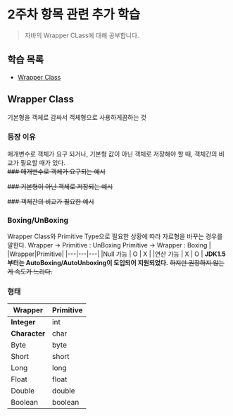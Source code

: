 # 2주차 항목 관련 추가 학습
> 자바의 Wrapper CLass에 대해 공부합니다.

## 학습 목록
- [Wrapper Class](#Wrapper-Class)

## Wrapper Class
기본형을 객체로 감싸서 객체형으로 사용하게끔하는 것
### 등장 이유
매개변수로 객체가 요구 되거나, 기본형 값이 아닌 객체로 저장해야 할 때, 객체간의 비교가 필요할 때가 있다.  
~~### 매개변수로 객체가 요구되는 예시~~

~~### 기본형이 아닌 객체로 저장되는 예시~~

~~### 객체간의 비교가 필요한 예시~~

### Boxing/UnBoxing
Wrapper Class와 Primitive Type으로 필요한 상황에 따라 자료형을 바꾸는 경우를 말한다.
Wrapper -> Primitive : UnBoxing
Primitive -> Wrapper : Boxing
|   |Wrapper|Primitive|
|---|---|---|
|Null 가능 |  O  |  X  |
|연산 가능 |  X | O |
**JDK1.5부터는 AutoBoxing/AutoUnboxing이 도입되어 지원되었다.**
~~하지만 권장하지 않는 게 속도가 느리다.~~
### 형태
|Wrapper|Primitive|
|---|---|
|**Integer** |int|
|**Character** | char  |
|Byte|byte|
|Short|short|
|Long|long|
|Float|float|
|Double|double|
|Boolean|boolean|
